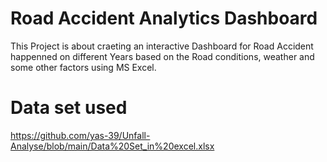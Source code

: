 # Road Accident Analytics Dashboard
This Project is about craeting an interactive Dashboard for Road Accident happenned on different Years based on the Road conditions, weather and some other factors using MS Excel.
# Data set used
https://github.com/yas-39/Unfall-Analyse/blob/main/Data%20Set_in%20excel.xlsx
